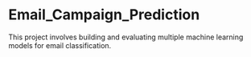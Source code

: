# Email_Campaign_Prediction
This project involves building and evaluating multiple machine learning models for email classification.
